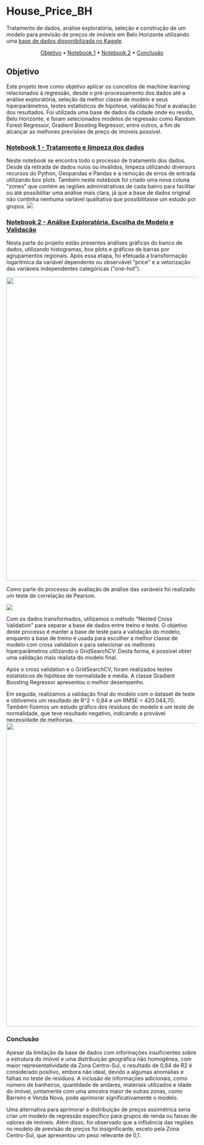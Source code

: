 <h1>House_Price_BH</h1>
Tratamento de dados, análise exploratória, seleção e construção de um modelo para previsão de preços de imóveis em Belo Horizonte utilizando uma  <a href='https://www.kaggle.com/datasets/guilherme26/house-pricing-in-belo-horizonte'>base de dados disponibilizada no Kaggle</a>.

<p align = center> 
    <a href = '#objetivo'>Objetivo</a> •
    <a href = '#notebook1'>Notebook 1</a> •
    <a href = '#notebook2'>Notebook 2</a> •
    <a href = '#conclusão'>Conclusão</a>
</p>

<h2 id = 'objetivo'>Objetivo</h2>

Este projeto teve como objetivo aplicar os conceitos de machine learning relacionados à regressão, desde o pré-processamento dos dados até a análise exploratória, seleção da melhor classe de modelo e seus hiperparâmetros, testes estatísticos de hipótese, validação final e avaliação dos resultados. Foi utilizada uma base de dados da cidade onde eu resido, Belo Horizonte, e foram selecionados modelos de regressão como Random Forest Regressor, Gradient Boosting Regressor, entre outros, a fim de alcançar as melhores previsões de preço de imóveis possível.


<h3 id = 'notebook1'><a href='https://github.com/lukasoares/House_Price_BH/blob/main/Notebook_1%20_Tratamento_e_limpeza_dos_dados/Treatment_House_Pricing_BH.ipynb'>Notebook 1 - Tratamento e limpeza dos dados</a></h3>
Neste notebook se encontra todo o processo de tratamento dos dados. Desde da retirada de dados nulos ou inválidos, limpeza utilizando diversors recursos do Python,  Geopandas e Pandas e a remoção de erros de entrada utilizando box plots. Também neste notebook foi criado uma nova coluna "zones" que contém as regiões administrativas de cada bairro para facilitar ou até possibilitar
uma análise mais clara, já que a base de dados original não continha nenhuma variável qualitativa que possibilitasse um estudo por grupos.
<img src ="https://user-images.githubusercontent.com/110298606/221849741-6ea886d5-e103-4116-a02c-31ae41f08c7d.png"/>

<h3 id = 'notebook2'><a href='https://github.com/lukasoares/Real_Estate_Pricing_Model_BH/blob/main/Notebook_2%20_An%C3%A1lise_e_treinamento/Real_Estate_Price_Analysis_and_Training_BH.ipynb'>Notebook 2 - Análise Exploratória, Escolha de Modelo e Validação</a></h3>
<p>Nesta parte do projeito estão presentes análises gráficas do banco de dados, utilizando histogramas, box plots e gráficos de barras por agrupamentos regionais. Após essa etapa, foi efetuada a transformação logarítmica da variável dependente ou observável "price" e a vetorização das variáveis independentes categóricas ("one-hot").</p>
<img src ="https://user-images.githubusercontent.com/110298606/221657828-b65925b4-58a4-4611-8c8d-a5609568832a.png" width = 800px/> 
<p>Como parte do processo de avaliação de análise das variáveis foi realizado um teste de correlação de Pearson.</p>
<img src ="https://user-images.githubusercontent.com/110298606/221703057-bb241997-dee4-4c8b-865b-bffdf779573d.png"/>

<p>Com os dados transformados, utilizamos o método "Nested Cross Validation" para separar a base de dados entre treino e teste. O objetivo deste processo é manter a base de teste para a validação do modelo, enquanto a base de treino é usada para escolher a melhor classe de modelo com cross validation e para selecionar os melhores hiperparâmetros utilizando o GridSearchCV. Desta forma, é possível obter uma validação mais realista do modelo final.</p><p>Após o cross validation e o GridSearchCV, foram realizados testes estatísticos de hipótese de normalidade e média. A classe Gradient Boosting Regressor apresentou o melhor desempenho.</p>Em seguida, realizamos a validação final do modelo com o dataset de teste e obtivemos um resultado de R^2 = 0,84 e um RMSE = 420.044,70. Também fizemos um estudo gráfico dos resíduos do modelo e um teste de normalidade, que teve resultado negativo, indicando a provável necessidade de melhorias.
<img src ="https://user-images.githubusercontent.com/110298606/221668460-178396d7-3977-4785-ae0d-ce5daab92a68.png" width = 800px/>

<h3 id = 'conclusão'>Conclusão</h3>

Apesar da limitação da base de dados com informações insuficientes sobre a estrutura do imóvel e uma distribuição geográfica não homogênea, com maior representatividade da Zona Centro-Sul, o resultado de 0,84 de R2 é considerado positivo, embora não ideal, devido a algumas anomalias e falhas no teste de resíduos. A inclusão de informações adicionais, como número de banheiros, quantidade de andares, materiais utilizados e idade do imóvel, juntamente com uma amostra maior de outras zonas, como Barreiro e Venda Nova, pode aprimorar significativamente o modelo.

Uma alternativa para aprimorar a distribuição de preços assimétrica seria criar um modelo de regressão específico para grupos de renda ou faixas de valores de imóveis. Além disso, foi observado que a influência das regiões no modelo de previsão de preços foi insignificante, exceto pela Zona Centro-Sul, que apresentou um peso relevante de 0,1.


